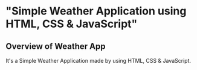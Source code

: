 # "Simple Weather Application using HTML, CSS &amp; JavaScript"

## Overview of Weather App

It's a  Simple Weather Application made by using HTML, CSS &amp; JavaScript.
